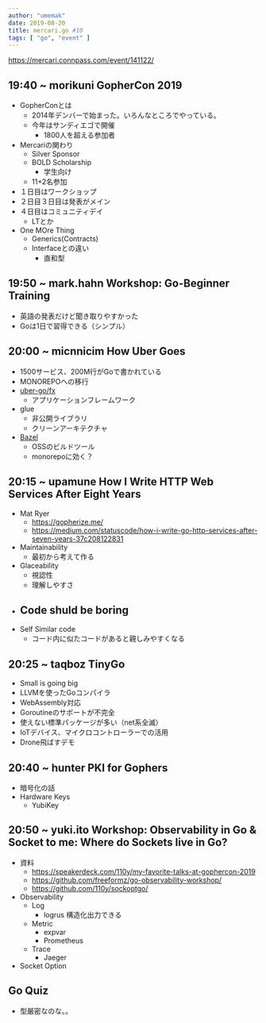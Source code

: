 ```yaml
---
author: "umemak"
date: 2019-08-20
title: mercari.go #10
tags: [ "go", "event" ]
---
```


https://mercari.connpass.com/event/141122/

## 19:40 ~	morikuni	GopherCon 2019
* GopherConとは
  - 2014年デンバーで始まった。いろんなところでやっている。
  - 今年はサンディエゴで開催
    - 1800人を超える参加者
* Mercariの関わり
  - Silver Sponsor
  - BOLD Scholarship
    - 学生向け
  - 11+2名参加
* １日目はワークショップ
* ２日目３日目は発表がメイン
* ４日目はコミュニティデイ
  - LTとか
* One MOre Thing
  - Generics(Contracts)
  - Interfaceとの違い
    - 直和型

## 19:50 ~	mark.hahn	Workshop: Go-Beginner Training
* 英語の発表だけど聞き取りやすかった
* Goは1日で習得できる（シンプル）

## 20:00 ~	micnnicim	How Uber Goes
* 1500サービス、200M行がGoで書かれている
* MONOREPOへの移行
* [uber-go/fx](https://github.com/uber-go/fx)
  - アプリケーションフレームワーク
* glue
  - 非公開ライブラリ
  - クリーンアーキテクチャ
* [Bazel](https://bazel.build/)
  - OSSのビルドツール
  - monorepoに効く？

## 20:15 ~	upamune	How I Write HTTP Web Services After Eight Years
* Mat Ryer
  - https://gopherize.me/
  - https://medium.com/statuscode/how-i-write-go-http-services-after-seven-years-37c208122831
* Maintainability
  - 最初から考えて作る
* Glaceability
  - 視認性
  - 理解しやすさ
* Code shuld be boring
  - 
* Self Similar code
  - コード内に似たコードがあると親しみやすくなる

## 20:25 ~	taqboz	TinyGo
* Small is going big
* LLVMを使ったGoコンパイラ
* WebAssembly対応
* Goroutineのサポートが不完全
* 使えない標準パッケージが多い（net系全滅）
* IoTデバイス、マイクロコントローラーでの活用
* Drone飛ばすデモ

## 20:40 ~	hunter	PKI for Gophers
* 暗号化の話
* Hardware Keys
  - YubiKey

## 20:50 ~	yuki.ito	Workshop: Observability in Go & Socket to me: Where do Sockets live in Go? 
* 資料
  * https://speakerdeck.com/110y/my-favorite-talks-at-gophercon-2019
  * https://github.com/freeformz/go-observability-workshop/ 
  * https://github.com/110y/sockoptgo/
* Observability
  - Log
    - logrus 構造化出力できる
  - Metric
    - expvar
    - Prometheus
  - Trace
    - Jaeger
* Socket Option

## Go Quiz
* 型厳密なのな。。
